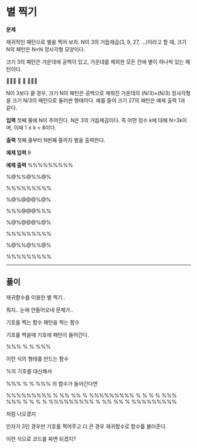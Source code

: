 # 별 찍기

**문제**

재귀적인 패턴으로 별을 찍어 보자. N이 3의 거듭제곱(3, 9, 27, ...)이라고 할 때, 크기 N의 패턴은 N×N 정사각형 모양이다.

크기 3의 패턴은 가운데에 공백이 있고, 가운데를 제외한 모든 칸에 별이 하나씩 있는 패턴이다.

🔅🔅🔅
🔅  🔅
🔅🔅🔅

N이 3보다 클 경우, 크기 N의 패턴은 공백으로 채워진 가운데의 (N/3)×(N/3) 정사각형을 크기 N/3의 패턴으로 둘러싼 형태이다. 예를 들어 크기 27의 패턴은 예제 출력 1과 같다.

**입력**
첫째 줄에 N이 주어진다. N은 3의 거듭제곱이다. 즉 어떤 정수 k에 대해 N=3k이며, 이때 1 ≤ k < 8이다.

**출력**
첫째 줄부터 N번째 줄까지 별을 출력한다.

**예제 입력**
9

**예제 출력**
%%%%%%%%%

%@%%@%%@%

%%%%%%%%%

%@%@@@%@%

%%%@@@%%%

%@%@@@%@%

%%%%%%%%%

%@%%@%%@%

%%%%%%%%%

---
## 풀이

재귀함수를 이용한 별 찍기..

뭐지.. 눈에 안들어오네 문제가..

기호를 찍는 함수
패턴을 찍는 함수

기호를 찍을때 기호에 패턴이 들어간다.

%%%
% %
%%%

이런 식의 형태를 만드는 함수

%의 기호를 대신해서

%%%
% %
%%% 의 함수가 들어간다면

%%%%%%%%%
% %% %% %
%%%%%%%%%
% %   % %
%%%   %%%
% %   % %
%%%%%%%%%
% %% %% %
%%%%%%%%%

처럼 나오겠지

인자가 3인 경우만 기호를 찍어주고
더 큰 경우 재귀함수로 함수를 불러준다.

이런 식으로 코드를 짜면 되겠지?
